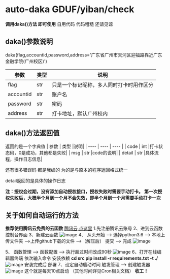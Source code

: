 # auto-daka GDUF/yiban/check
**调用daka()方法 即可使用** 
自用代码 代码粗糙 还请见谅
## daka()参数说明
daka(flag,accountid,password,address='广东省广州市天河区迎福路靠近广东金融学院(广州校区)')

|  参数   | 类型  |说明|
|  ----  | ----  | ---- |
| flag  | str |只是一个标记昵称，多人同时打卡时用作区分|
| accountid  | str |账户名|
| password  | str |密码|
| address  | str |打卡地址，默认广州校内|
## daka()方法返回值
返回的是一个字典值
|  参数   | 类型  |说明|
|  ----  | ----  | ---- |
| code  | int |打卡状态码，0是成功，其他都是失败|
| msg | str |code的说明|
|  detail   | str  |具体流程，操作日志信息|


还有很多错误码 都是我编的 为的是与原本的程序返回格式统一

detail返回的是具体的操作日志

**注：授权会过期，没有添加自动授权接口，授权失败时需要手动打卡。** 
**第一次授权失败后，大概半个月到一个月不会失效，即半个月到一个月需要手动打卡一次**
## 关于如何自动运行的方法
**推荐使用腾讯云免费的云函数**
[腾讯云,点这里](https://cloud.tencent.com/)
1.先注册腾讯云账号
2、进到云函数控制台界面
3、新建云函数
![image](https://user-images.githubusercontent.com/88192911/158826265-75603d6c-ffca-4107-9bbf-950105498250.png)
4、
从头开始 --> 选择python3.6 --> 本地上传文件夹 -->上传github下载的文件 -->（解压后） 提交 --> 完成
![image](https://user-images.githubusercontent.com/88192911/158829870-f069c5db-306c-4acd-b1b7-638af6742cf7.png)

5、
函数管理 --> 函数配置 --> 执行超过时间改成90秒
![image](https://user-images.githubusercontent.com/88192911/158827111-31e8e55b-65c3-48f1-8df8-78d61ee2bc2d.png)
6、打开在线编辑器终端
依次输入命令 安装依赖
**cd src
pip install -r requirements.txt -t ./**
![image](https://user-images.githubusercontent.com/88192911/158831942-88c8a487-3479-4639-9d5a-8feeb6fe5f42.png)
安装完成后 部署
7、设定自动启动时间
触发管理 --> 创建触发器
![image](https://user-images.githubusercontent.com/88192911/158832213-d3ad7a74-7bec-4efa-876b-c99f798e115b.png)
这个就是每天10点启动 （其他时间详见Cron相关文档）
**收工！**
